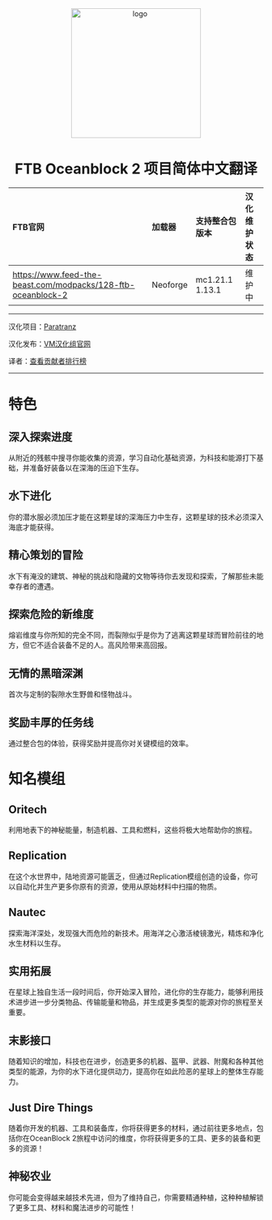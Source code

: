 <div align="center"> 
   <img height="256px" width="256px" alt="logo" src="https://www.feed-the-beast.com/_next/image?url=https%3A%2F%2Fcdn.feed-the-beast.com%2Fblob%2Ffa%2Ffae647b9fa950ab09081ca6b395ea02dd06c7532b09b22fc3eb035b3092f7f78.png&w=640&q=75"/>
   <h1>FTB Oceanblock 2 项目简体中文翻译</h1>
</div>

| FTB官网                                                        | 加载器   | 支持整合包版本 | 汉化维护状态 |
| :------------------------------------------------------------- | :------- | :------------- | :----------- |
| <https://www.feed-the-beast.com/modpacks/128-ftb-oceanblock-2> | Neoforge | mc1.21.1 1.13.1 | 维护中       |

---

汉化项目：[Paratranz](https://paratranz.cn/projects/13486)

汉化发布：[VM汉化组官网](https://vmct-cn.top/modpacks/oceanblock2)

译者：[查看贡献者排行榜](https://paratranz.cn/projects/13486/leaderboard)

---

# 特色

## 深入探索进度
从附近的残骸中搜寻你能收集的资源，学习自动化基础资源，为科技和能源打下基础，并准备好装备以在深海的压迫下生存。

## 水下进化
你的潜水服必须加压才能在这颗星球的深海压力中生存，这颗星球的技术必须深入海底才能获得。

## 精心策划的冒险
水下有淹没的建筑、神秘的挑战和隐藏的文物等待你去发现和探索，了解那些未能幸存者的遭遇。

## 探索危险的新维度
熔岩维度与你所知的完全不同，而裂隙似乎是你为了逃离这颗星球而冒险前往的地方，但它不适合装备不足的人。高风险带来高回报。

## 无情的黑暗深渊
首次与定制的裂隙水生野兽和怪物战斗。

## 奖励丰厚的任务线
通过整合包的体验，获得奖励并提高你对关键模组的效率。

# 知名模组

## Oritech
利用地表下的神秘能量，制造机器、工具和燃料，这些将极大地帮助你的旅程。

## Replication
在这个水世界中，陆地资源可能匮乏，但通过Replication模组创造的设备，你可以自动化并生产更多你原有的资源，使用从原始材料中扫描的物质。

## Nautec
探索海洋深处，发现强大而危险的新技术。用海洋之心激活棱镜激光，精炼和净化水生材料以生存。

## 实用拓展
在星球上独自生活一段时间后，你开始深入冒险，进化你的生存能力，能够利用技术进步进一步分类物品、传输能量和物品，并生成更多类型的能源对你的旅程至关重要。

## 末影接口
随着知识的增加，科技也在进步，创造更多的机器、盔甲、武器、附魔和各种其他类型的能源，为你的水下进化提供动力，提高你在如此险恶的星球上的整体生存能力。

## Just Dire Things
随着你开发的机器、工具和装备库，你将获得更多的材料，通过前往更多地点，包括你在OceanBlock 2旅程中访问的维度，你将获得更多的工具、更多的装备和更多的资源！

## 神秘农业
你可能会变得越来越技术先进，但为了维持自己，你需要精通种植，这种种植解锁了更多工具、材料和魔法进步的可能性！

